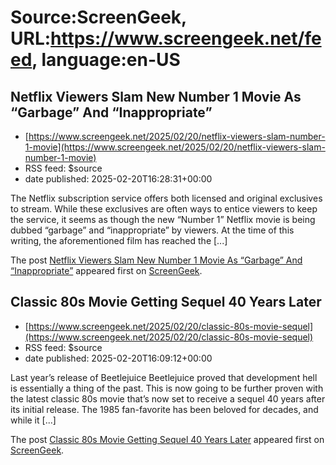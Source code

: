 # Source:ScreenGeek, URL:https://www.screengeek.net/feed, language:en-US

## Netflix Viewers Slam New Number 1 Movie As “Garbage” And “Inappropriate”
 - [https://www.screengeek.net/2025/02/20/netflix-viewers-slam-number-1-movie](https://www.screengeek.net/2025/02/20/netflix-viewers-slam-number-1-movie)
 - RSS feed: $source
 - date published: 2025-02-20T16:28:31+00:00

<p>The Netflix subscription service offers both licensed and original exclusives to stream. While these exclusives are often ways to entice viewers to keep the service, it seems as though the new &#8220;Number 1&#8221; Netflix movie is being dubbed &#8220;garbage&#8221; and &#8220;inappropriate&#8221; by viewers. At the time of this writing, the aforementioned film has reached the [...]</p>
<p>The post <a href="https://www.screengeek.net/2025/02/20/netflix-viewers-slam-number-1-movie/">Netflix Viewers Slam New Number 1 Movie As &#8220;Garbage&#8221; And &#8220;Inappropriate&#8221;</a> appeared first on <a href="https://www.screengeek.net">ScreenGeek</a>.</p>

## Classic 80s Movie Getting Sequel 40 Years Later
 - [https://www.screengeek.net/2025/02/20/classic-80s-movie-sequel](https://www.screengeek.net/2025/02/20/classic-80s-movie-sequel)
 - RSS feed: $source
 - date published: 2025-02-20T16:09:12+00:00

<p>Last year&#8217;s release of Beetlejuice Beetlejuice proved that development hell is essentially a thing of the past. This is now going to be further proven with the latest classic 80s movie that&#8217;s now set to receive a sequel 40 years after its initial release. The 1985 fan-favorite has been beloved for decades, and while it [...]</p>
<p>The post <a href="https://www.screengeek.net/2025/02/20/classic-80s-movie-sequel/">Classic 80s Movie Getting Sequel 40 Years Later</a> appeared first on <a href="https://www.screengeek.net">ScreenGeek</a>.</p>

